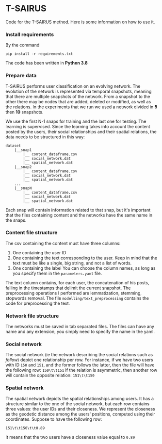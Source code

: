 # T-SAIRUS

Code for the T-SAIRUS method. Here is some information on how to use it.
### Install requirements
By the command 

``` pip install -r requirements.txt ```

The code has been written in **Python 3.8**

### Prepare data
T-SAIRUS performs user classification on an evolving network. The evolution of the network is represented via temporal
snapshots, meaning that there are multiple snapshots of the network. From a snapshot to the other there may be nodes
that are added, deleted or modified, as well as the relations. In the experiments that we run we used a network divided
in **5** then **10** snapshots.

We use the first N-1 snaps for training and the last one for testing. The learning is supervised. Since the learning 
takes into account the content posted by the users, their social relationships and their spatial relations, the data 
needs to be structured in this way:

```
dataset
    |__snap1
        |__ content_dataframe.csv
        |__ social_network.dat
        |__ spatial_network.dat
    |__snap2
        |__ content_dataframe.csv
        |__ social_network.dat
        |__ spatial_network.dat
    ...
    |__snapN
        |__ content_dataframe.csv
        |__ social_network.dat
        |__ spatial_network.dat
```
Each snap will contain information related to that snap, but it's important that the files containing content and the 
networks have the same name in the snaps.

### Content file structure
The csv containing the content must have three columns:
1. One containing the user ID
2. One containing the text corresponding to the user. Keep in mind that the text must be like a single, big string, and
not a list of words.
3. One containing the label
You can choose the column names, as long as you specify them in the ```parameters.yaml``` file.

The text column contains, for each user, the concatenation of his posts, falling in the timestamps that delimit the
current snapshot. The preprocessing operations I performed are lemmatization, stemming, stopwords removal. The file
```modelling/text_preprocessing``` contains the code for preprocessing the text.

### Network file structure
The networks must be saved in tab separated files. The files can have any name and any extension, you simply need to 
specify the name in the yaml.  

### Social network
The social network (ie the network describing the social relations such as *follow*) depict one relationship per row. 
For instance, if we have two users with ID ```150``` and ```151```, and the former follows the latter, then the file
will have the following row:
```150\t\t151```
If the relation is asymmetric, then another row will contain the opposite relation:
```151\t\t150```

### Spatial network
The spatial network depicts the spatial relationships among users. It has a structure similar to the one of the social
network, but each row contains three values: the user IDs and their closeness. We represent the closeness as the
geodetic distance among the users' positions, computed using their coordinates. Suppose to have the following row:

```151\t\t150\t\t0.89```

It means that the two users have a closeness value equal to ```0.89``` 